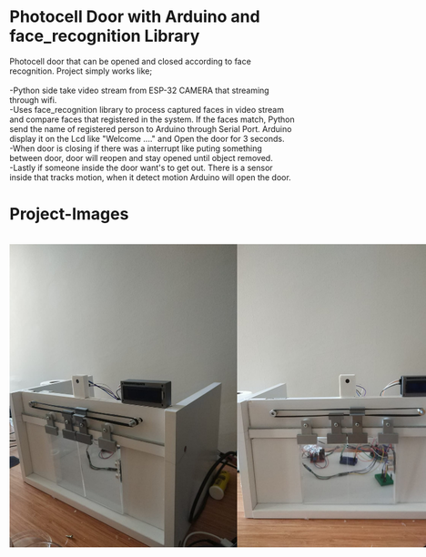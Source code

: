 # Photocell Door with Arduino and face_recognition Library
Photocell door that can be opened and closed according to face recognition. Project simply works like; </br>
</br>-Python side take video stream from ESP-32 CAMERA that streaming through wifi. </br>
-Uses face_recognition library to process captured faces in video stream and compare faces that registered in the system. If the faces match, Python send the name of registered person to Arduino through Serial Port. Arduino display it on the Lcd like "Welcome ...." and Open the door for 3 seconds.</br>
-When door is closing if there was a interrupt like puting something between door, door will reopen and stay opened until object removed.</br>
-Lastly if someone inside the door want's to get out. There is a sensor inside that tracks motion, when it detect motion Arduino will open the door.


# Project-Images

</br>
<div style="display:flex;justify-content: space-evenly">
<img src="https://github.com/HarunResitKarahan/Photocell-Door-with-Arduino-and-face_recognition-Library/blob/main/Photocell-Door-Image1.jpeg" width="400">
<img src="https://github.com/HarunResitKarahan/Photocell-Door-with-Arduino-and-face_recognition-Library/blob/main/Photocell-Door-Image2.jpeg" width="400"></div>
</br>
